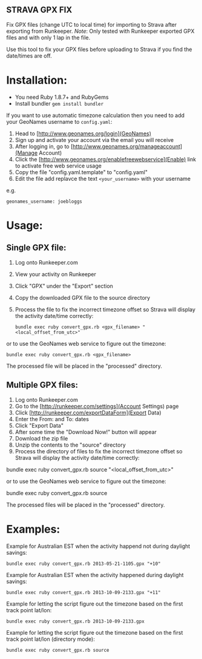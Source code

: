 STRAVA GPX FIX
--------------

Fix GPX files (change UTC to local time) for importing to Strava after exporting from Runkeeper.
*Note*: Only tested with Runkeeper exported GPX files and with only 1 lap in the file.

Use this tool to fix your GPX files before uploading to Strava if you find the date/times are off.

Installation:
=============

- You need Ruby 1.8.7+ and RubyGems
- Install bundler `gem install bundler`

If you want to use automatic timezone calculation then you need to add your GeoNames username to `config.yaml`:

1. Head to [http://www.geonames.org/login](GeoNames)
2. Sign up and activate your account via the email you will receive
3. After logging in, go to [http://www.geonames.org/manageaccount](Manage Account)
4. Click the [http://www.geonames.org/enablefreewebservice](Enable) link to activate free web service usage
5. Copy the file "config.yaml.template" to "config.yaml"
6. Edit the file add replavce the text `<your_username>` with your username

e.g.

`geonames_username: joebloggs`

Usage:
======

Single GPX file:
----------------

1. Log onto Runkeeper.com
2. View your activity on Runkeeper
3. Click "GPX" under the "Export" section
4. Copy the downloaded GPX file to the source directory
5. Process the file to fix the incorrect timezone offset so Strava will display the activity date/time correctly:

    `bundle exec ruby convert_gpx.rb <gpx_filename> "<local_offset_from_utc>"`

or to use the GeoNames web service to figure out the timezone:

   `bundle exec ruby convert_gpx.rb <gpx_filename>`

The processed file will be placed in the "processed" directory.

Multiple GPX files:
-------------------

1. Log onto Runkeeper.com
2. Go to the [http://runkeeper.com/settings](Account Settings) page
3. Click [http://runkeeper.com/exportDataForm](Export Data)
4. Enter the From: and To: dates
5. Click "Export Data"
6. After some time the "Download Now!" button will appear
7. Download the zip file
8. Unzip the contents to the "source" directory
9. Process the directory of files to fix the incorrect timezone offset so Strava will display the activity date/time correctly:

  bundle exec ruby convert_gpx.rb source "<local_offset_from_utc>"

or to use the GeoNames web service to figure out the timezone:

   bundle exec ruby convert_gpx.rb source

The processed files will be placed in the "processed" directory.

Examples:
=========

Example for Australian EST when the activity happend not during daylight savings:

    bundle exec ruby convert_gpx.rb 2013-05-21-1105.gpx "+10"

Example for Australian EST when the activity happened during daylight savings:

    bundle exec ruby convert_gpx.rb 2013-10-09-2133.gpx "+11"

Example for letting the script figure out the timezone based on the first track point lat/lon:

    bundle exec ruby convert_gpx.rb 2013-10-09-2133.gpx

Example for letting the script figure out the timezone based on the first track point lat/lon (directory mode):

    bundle exec ruby convert_gpx.rb source
